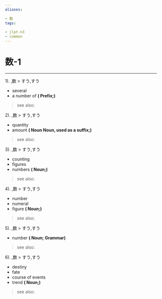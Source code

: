 ```yaml
---
aliases:
    
- 数
tags:
    
- jlpt-n3
- common
---
```


# 数-1
---
1).
,数 > すう,すう

- several
- a number of
**( Prefix;)**
> see also: 
            
2).
,数 > すう,すう

- quantity
- amount
**( Noun Noun, used as a suffix;)**
> see also: 
            
3).
,数 > すう,すう

- counting
- figures
- numbers
**( Noun;)**
> see also: 
            
4).
,数 > すう,すう

- number
- numeral
- figure
**( Noun;)**
> see also: 
            
5).
,数 > すう,すう

- number
**( Noun; Grammar)**
> see also: 
            
6).
,数 > すう,すう

- destiny
- fate
- course of events
- trend
**( Noun;)**
> see also: 
            